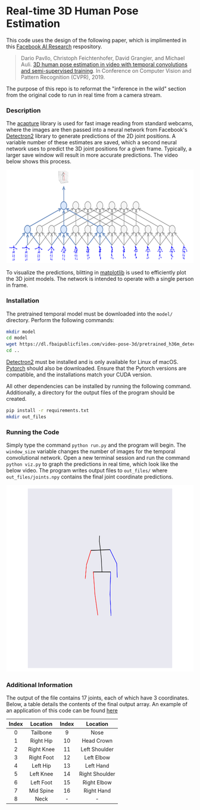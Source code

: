 # Real-time 3D Human Pose Estimation

This code uses the design of the following paper, which is implimented in this [Facebook AI Research](https://github.com/facebookresearch/VideoPose3D) respository.

> Dario Pavllo, Christoph Feichtenhofer, David Grangier, and Michael Auli. [3D human pose estimation in video with temporal convolutions and semi-supervised training](https://arxiv.org/abs/1811.11742). In Conference on Computer Vision and Pattern Recognition (CVPR), 2019.

The purpose of this repo is to reformat the "inference in the wild" section from the original code to run in real time from a camera stream.

### Description

The [acapture](https://pypi.org/project/acapture/) library is used for fast image reading from standard webcams, where the images are then passed into a neural network from Facebook's [Detectron2](https://github.com/facebookresearch/detectron2) library to generate predictions of the 2D joint positions. A variable number of these estimates are saved, which a second neural network uses to predict the 3D joint positions for a given frame. Typically, a larger save window will result in more accurate predictions. The video below shows this process.

<p align="center">
  <img src="imgs/conv.gif" width="660" height="250" />
</p>

To visualize the predictions, blitting in [matplotlib](https://matplotlib.org/) is used to efficiently plot the 3D joint models. The network is intended to operate with a single person in frame.

### Installation
The pretrained temporal model must be downloaded into the `model/` directory. Perform the following commands:

```sh
mkdir model
cd model
wget https://dl.fbaipublicfiles.com/video-pose-3d/pretrained_h36m_detectron_coco.bin
cd ..
```

[Detectron2](https://detectron2.readthedocs.io/en/latest/tutorials/install.html) must be installed and is only available for Linux of macOS. [Pytorch](https://pytorch.org/) should also be downloaded. Ensure that the Pytorch versions are compatible, and the installations match your CUDA version.

All other dependencies can be installed by running the following command. Additionally, a directory for the output files of the program should be created. 

```sh
pip install -r requirements.txt
mkdir out_files
```

### Running the Code
Simply type the command `python run.py` and the program will begin. The `window_size` variable changes the number of images for the temporal convolutional network. Open a new terminal session and run the command `python viz.py` to graph the predictions in real time, which look like the below video. The program writes output files to `out_files/` where `out_files/joints.npy` contains the final joint coordinate predictions. 

<p align="center">
  <img src="imgs/sample.gif" width="625" height="500" \>
</p>

### Additional Information
The output of the file contains 17 joints, each of which have 3 coordinates. Below, a table details the contents of the final output array. An example of an application of this code can be found [here](https://gfloto.github.io/robot.html)

| Index | Location | Index | Location |
|:------:|:-------:| :------:|:------:|
| 0 | Tailbone | 9 | Nose |
| 1 | Right Hip | 10 | Head Crown
| 2 | Right Knee | 11 | Left Shoulder |
| 3 | Right Foot | 12 | Left Elbow |
| 4 | Left Hip | 13 | Left Hand |
| 5 | Left Knee | 14 | Right Shoulder |
| 6 | Left Foot | 15 | Right Elbow |
| 7 | Mid Spine | 16 | Right Hand |
| 8 | Neck | - | - |
